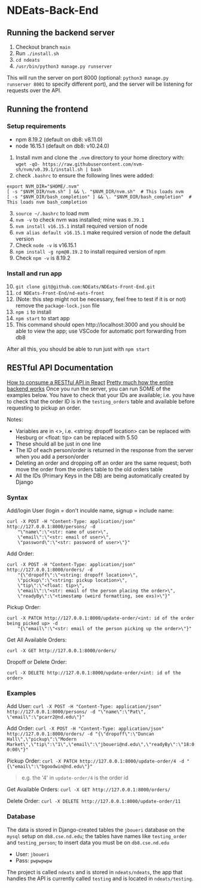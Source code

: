 # NDEats-Back-End

## Running the backend server 
1. Checkout branch `main` 
2. Run `./install.sh`
3. `cd ndeats`
4. `/usr/bin/python3 manage.py runserver`

This will run the server on port 8000 (optional: `python3 manage.py runserver 8001` to specify different port), and the server will be listening for requests over the API.

## Running the frontend 
### Setup requirements
* npm 8.19.2 (default on db8: v8.11.0)
* node 16.15.1 (default on db8: v10.24.0)

1. Install nvm and clone the `.nvm` directory to your home directory with: `wget -qO- https://raw.githubusercontent.com/nvm-sh/nvm/v0.39.1/install.sh | bash` 
2. check `.bashrc` to ensure the following lines were added:
```
export NVM_DIR="$HOME/.nvm"
[ -s "$NVM_DIR/nvm.sh" ] && \. "$NVM_DIR/nvm.sh"  # This loads nvm
[ -s "$NVM_DIR/bash_completion" ] && \. "$NVM_DIR/bash_completion"  # This loads nvm bash_completion
```
3. `source ~/.bashrc` to load nvm 
4. `nvm -v` to check nvm was installed; mine was `0.39.1`
5. `nvm install v16.15.1` install required version of node
6. `nvm alias default v16.15.1` make required version of node the default version
7. Check `node -v` is v16.15.1
8. `npm install -g npm@8.19.2` to install required version of npm
9. Check `npm -v` is 8.19.2
### Install and run app 
10. `git clone git@github.com:NDEats/NDEats-Front-End.git`
11. `cd NDEats-Front-End/nd-eats-front`
12. (Note: this step might not be necessary, feel free to test if it is or not) remove the `package-lock.json` file
13. `npm i` to install 
14. `npm start` to start app 
15. This command should open http://localhost:3000 and you should be able to view the app; use VSCode for automatic port forwarding from db8

After all this, you should be able to run just with `npm start`

## RESTful API Documentation
[How to consume a RESTful API in React](https://pusher.com/tutorials/consume-restful-api-react/)
[Pretty much how the entire backend works](https://stackabuse.com/creating-a-rest-api-in-python-with-django/)
Once you run the server, you can run SOME of the examples below. You have to check that your IDs are available; i.e. you have to check that the order ID is in the `testing_orders` table and available before requesting to pickup an order. 

Notes: 
* Variables are in <>, i.e. <string: dropoff location> can be replaced with Hesburg or <float: tip> can be replaced with 5.50
* These should all be just in one line 
* The ID of each person/order is returned in the response from the server when you add a person/order
* Deleting an order and dropping off an order are the same request; both move the order from the orders table to the old orders table 
* All the IDs (Primary Keys in the DB) are being automatically created by Django

### Syntax

Add/login User (login = don't inculde name, signup = include name:
```
curl -X POST -H "Content-Type: application/json" http://127.0.0.1:8000/persons/ -d 
    "\"name\":\"<str: name of user>\", 
    \"email\":\"<str: email of user>\",
    \"password\":\"<str: password of user>\"}"
```
Add Order:
```
curl -X POST -H "Content-Type: application/json" http://127.0.0.1:8000/orders/ -d 
    "{\"dropoff\":\"<string: dropoff location>\",
    \"pickup\":\"<string: pickup location>\",
    \"tip\":\"<float: tip>\",
    \"email\":\"<str: email of the person placing the order>\",
    \"readyBy\":\"<timestamp (weird formatting, see exs)>\"}"
```
Pickup Order:
```
curl -X PATCH http://127.0.0.1:8000/update-order/<int: id of the order being picked up> -d 
    "{\"email\":\"<str: email of the person picking up the order>\"}"
```
Get All Available Orders:
```
curl -X GET http://127.0.0.1:8000/orders/
```
Dropoff or Delete Order:
```
curl -X DELETE http://127.0.0.1:8000/update-order/<int: id of the order>
```

### Examples
Add User: 
`curl -X POST -H "Content-Type: application/json" http://127.0.0.1:8000/persons/ -d "\"name\":\"Pat\", \"email\":\"pcarr2@nd.edu\"}"`

Add Order:
`curl -X POST -H "Content-Type: application/json" http://127.0.0.1:8000/orders/ -d "{\"dropoff\":\"Duncan Hall\",\"pickup\":\"Modern Market\",\"tip\":\"1\",\"email\":\"jboueri@nd.edu\",\"readyBy\":\"18:00:00\"}"`

Pickup Order:
`curl -X PATCH http://127.0.0.1:8000/update-order/4 -d "{\"email\":\"bgoodwin@nd.edu\"}"`

> e.g. the '4' in `update-order/4` is the order id

Get Available Orders:
`curl -X GET http://127.0.0.1:8000/orders/`

Delete Order:
`curl -X DELETE http://127.0.0.1:8000/update-order/11`

### Database
The data is stored in Django-created tables the `jboueri` database on the `mysql` setup on `db8.cse.nd.edu`; the tables have names like `testing_order` and `testing_person`; to insert data you must be on `db8.cse.nd.edu`
* User: `jboueri`
* Pass: `pwpwpwpw`

The project is called `ndeats` and is stored in `ndeats/ndeats`, the app that handles the API is currently called `testing` and is located in `ndeats/testing`. 
